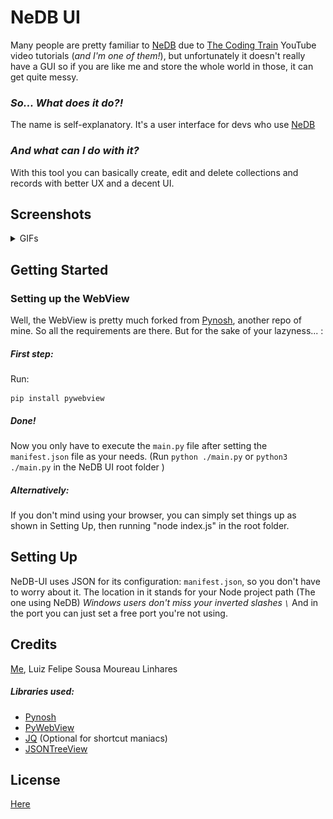 # NeDB UI
Many people are pretty familiar to [NeDB](https://github.com/louischatriot/nedb) due to [The Coding Train](https://www.youtube.com/c/TheCodingTrain) YouTube video tutorials (*and I'm one of them!*), but unfortunately it doesn't really have a GUI so if you are like me and store the whole world in those, it can get quite messy.
### *So... What does it do?!*
The name is self-explanatory. It's a user interface for devs who use [NeDB](https://github.com/louischatriot/nedb)
### *And what can I do with it?*
With this tool you can basically create, edit and delete collections and records with better UX and a decent UI.
## Screenshots
<details>
  <summary>GIFs</summary>
  The view of a Database:
  ![Screenshot](src/2.gif)
  <p></p>
  Creating and deleting records:
  ![Screenshot](src/3.gif)
</details>

## Getting Started
### Setting up the WebView
Well, the WebView is pretty much forked from [Pynosh](https://github.com/mococa/pynosh), another repo of mine. So all the requirements are there.
But for the sake of your lazyness... :
##### First step:
Run:  

    pip install pywebview
##### Done!
Now you only have to execute the `main.py` file after setting the `manifest.json` file as your needs.
(Run `python ./main.py` or `python3 ./main.py` in the NeDB UI root folder )

##### Alternatively:
If you don't mind using your browser, you can simply set things up as shown in Setting Up, then running "node index.js" in the root folder.

## Setting Up
NeDB-UI uses JSON for its configuration: `manifest.json`, so you don't have to worry about it.
The location in it stands for your Node project path (The one using NeDB)
*Windows users don't miss your inverted slashes `\`*
And in the port you can just set a free port you're not using.

## Credits
[Me](https://www.linkedin.com/in/luiz-felipe-s-7539b7127/), Luiz Felipe Sousa Moureau Linhares
##### Libraries used:
- [Pynosh](https://github.com/mococa/pynosh)
- [PyWebView](https://github.com/r0x0r/pywebview)  
- [JQ](https://github.com/stedolan/jq) (Optional for shortcut maniacs)
- [JSONTreeView](https://github.com/lmenezes/json-tree)

## License
  [Here](https://github.com/mococa/pynosh/blob/main/LICENSE)
